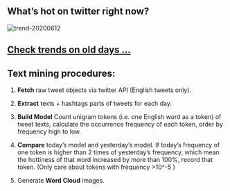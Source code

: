 ## What’s hot on twitter right now?

![trend-20200612][wordcloud]

[wordcloud]: https://raw.githubusercontent.com/xdqc/tweet-trend-everyday/master/word-cloud/trend-20200612.png?token=AF5V4P7ADR6KQBZ4CEDTNIK6AXRMU "trend-20200612"

## [Check trends on old days ...](https://github.com/xdqc/tweet-trend-everyday/tree/master/word-cloud)

## Text mining procedures:

1. **Fetch** raw tweet objects via twitter API (English tweets only).

2. **Extract** texts + hashtags parts of tweets for each day.

3. **Build Model** Count unigram tokens (i.e. one English word as a token) of tweet texts, calculate the occurrence frequency of each token, order by frequency high to low.

4. **Compare** today’s model and yesterday’s model. If today’s frequency of one token is higher than 2 times of yesterday’s frequency, which mean the hottiness of that word increased by more than 100%, record that token. (Only care about tokens with frequency >10^-5 )

5. Generate **Word Cloud** images.
